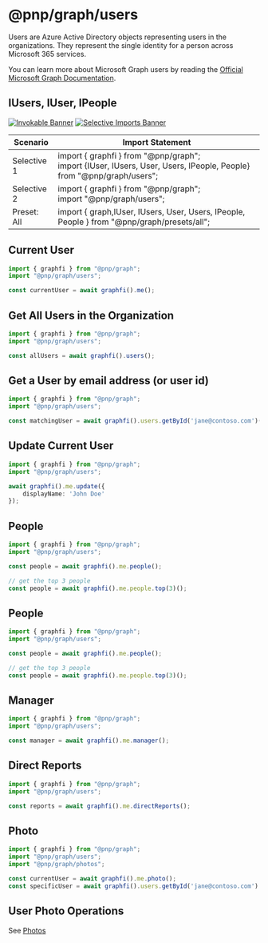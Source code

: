# @pnp/graph/users

Users are Azure Active Directory objects representing users in the organizations. They represent the single identity for a person across Microsoft 365 services.  

You can learn more about Microsoft Graph users by reading the [Official Microsoft Graph Documentation](https://docs.microsoft.com/en-us/graph/api/resources/user?view=graph-rest-1.0).

## IUsers, IUser, IPeople

[![Invokable Banner](https://img.shields.io/badge/Invokable-informational.svg)](../concepts/invokable.md) [![Selective Imports Banner](https://img.shields.io/badge/Selective%20Imports-informational.svg)](../concepts/selective-imports.md)  

|Scenario|Import Statement|
|--|--|
|Selective 1|import { graphfi } from "@pnp/graph";<br />import {IUser, IUsers, User, Users, IPeople, People} from "@pnp/graph/users";|
|Selective 2|import { graphfi } from "@pnp/graph";<br />import "@pnp/graph/users";|
|Preset: All|import { graph,IUser, IUsers, User, Users, IPeople, People } from "@pnp/graph/presets/all";|

## Current User

```TypeScript
import { graphfi } from "@pnp/graph";
import "@pnp/graph/users";

const currentUser = await graphfi().me();
```

## Get All Users in the Organization

```TypeScript
import { graphfi } from "@pnp/graph";
import "@pnp/graph/users";

const allUsers = await graphfi().users();
```

## Get a User by email address (or user id)

```TypeScript
import { graphfi } from "@pnp/graph";
import "@pnp/graph/users";

const matchingUser = await graphfi().users.getById('jane@contoso.com')();
```

## Update Current User

```TypeScript
import { graphfi } from "@pnp/graph";
import "@pnp/graph/users";

await graphfi().me.update({
    displayName: 'John Doe'
});
```

## People

```TypeScript
import { graphfi } from "@pnp/graph";
import "@pnp/graph/users";

const people = await graphfi().me.people();

// get the top 3 people
const people = await graphfi().me.people.top(3)();
```

## People

```TypeScript
import { graphfi } from "@pnp/graph";
import "@pnp/graph/users";

const people = await graphfi().me.people();

// get the top 3 people
const people = await graphfi().me.people.top(3)();
```

## Manager

```TypeScript
import { graphfi } from "@pnp/graph";
import "@pnp/graph/users";

const manager = await graphfi().me.manager();
```

## Direct Reports

```TypeScript
import { graphfi } from "@pnp/graph";
import "@pnp/graph/users";

const reports = await graphfi().me.directReports();
```

## Photo

```TypeScript
import { graphfi } from "@pnp/graph";
import "@pnp/graph/users";
import "@pnp/graph/photos";

const currentUser = await graphfi().me.photo();
const specificUser = await graphfi().users.getById('jane@contoso.com').photo();
```

## User Photo Operations

See [Photos](./photos.md)
